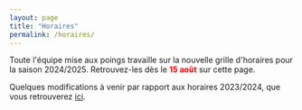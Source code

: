 ```yaml
---
layout: page
title: "Horaires"
permalink: /horaires/
---
```


Toute l'équipe mise aux poings travaille sur la nouvelle grille d'horaires pour la saison 2024/2025. Retrouvez-les dès le <span style="color: #FF0000">**15 août**</span> sur cette page.

Quelques modifications à venir par rapport aux horaires 2023/2024, que vous retrouverez <a href="/horaires2324/">ici</a>.

<!--<img src="/assets/images/Horaires et salles.png" width="100%" height="100%" />-->

<!-- ![image](https://github.com/Albator2000/albator2000.github.io/assets/96571918/e87668f3-4db3-4c69-ad1d-54a06f7cf9ca) -->
